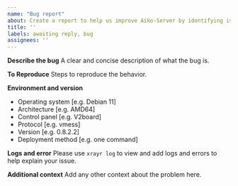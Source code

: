 ```yaml
---
name: "Bug report"
about: Create a report to help us improve Aiko-Server by identifying issues
title: ''
labels: awaiting reply, bug
assignees: ''
---
```


**Describe the bug**
A clear and concise description of what the bug is.

**To Reproduce**
Steps to reproduce the behavior.

**Environment and version**
 - Operating system [e.g. Debian 11]
 - Architecture [e.g. AMD64]
 - Control panel [e.g. V2board]
 - Protocol [e.g. vmess]
 - Version [e.g. 0.8.2.2]
 - Deployment method [e.g. one command]

**Logs and error**
Please use `xrayr log` to view and add logs and errors to help explain your issue.

**Additional context**
Add any other context about the problem here.

